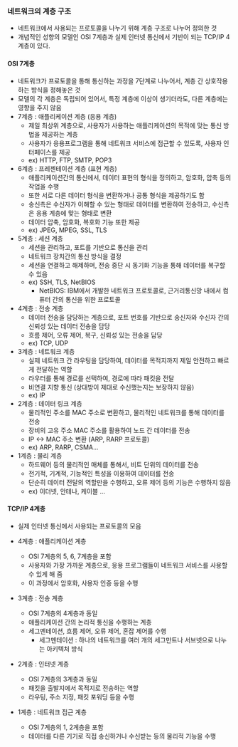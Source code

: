 ### 네트워크의 계층 구조
- 네트워크에서 사용되는 프로토콜을 나누기 위해 계층 구조로 나누어 정의한 것
- 개념적인 성향의 모델인 OSI 7계층과 실제 인터넷 통신에서 기반이 되는 TCP/IP 4계층이 있다.

#### OSI 7계층
- 네트워크가 프로토콜을 통해 통신하는 과정을 7단계로 나누어서, 계층 간 상호작용하는 방식을 정해놓은 것
- 모델의 각 계층은 독립되어 있어서, 특정 계층에 이상이 생기더라도, 다른 계층에는 영향을 주지 않음
- 7계층 : 애플리케이션 계층 (응용 계층)
  - 제일 최상위 계층으로, 사용자가 사용하는 애플리케이션의 목적에 맞는 통신 방법을 제공하는 계층
  - 사용자가 응용프로그램을 통해 네트워크 서비스에 접근할 수 있도록, 사용자 인터페이스를 제공
  - ex) HTTP, FTP, SMTP, POP3
- 6계층 : 프레젠테이션 계층 (표현 계층)
  - 애플리케이션간의 통신에서, 데이터 표현의 형식을 정의하고, 암호화, 압축 등의 작업을 수행
  - 또한 서로 다른 데이터 형식을 변환하거나 공통 형식을 제공하기도 함
  - 송신측은 수신자가 이해할 수 있는 형태로 데이터를 변환하여 전송하고, 수신측은 응용 계층에 맞는 형태로 변환  
  - 데이터 압축, 암호화, 복호화 기능 또한 제공
  - ex) JPEG, MPEG, SSL, TLS
- 5계층 : 세션 계층
  - 세션을 관리하고, 포트를 기반으로 통신을 관리
  - 네트워크 장치간의 통신 방식을 결정
  - 세션을 연결하고 해제하며, 전송 중단 시 동기화 기능을 통해 데이터를 복구할 수 있음
  - ex) SSH, TLS, NetBIOS
    - NetBIOS: IBM에서 개발한 네트워크 프로토콜로, 근거리통신망 내에서 컴퓨터 간의 통신을 위한 프로토콜
- 4계층 : 전송 계층
  - 데이터 전송을 담당하는 계층으로, 포트 번호를 기반으로 송신자와 수신자 간의 신뢰성 있는 데이터 전송을 담당
  - 흐름 제어, 오류 제어, 복구, 신뢰성 있는 전송을 담당
  - ex) TCP, UDP
- 3계층 : 네트워크 계층
  - 실제 네트워크 간 라우팅을 담당하여, 데이터를 목적지까지 제일 안전하고 빠르게 전달하는 역할
  - 라우터를 통해 경로를 선택하여, 경로에 따라 패킷을 전달
  - 비연결 지향 통신 (상대방이 제대로 수신했는지는 보장하지 않음)
  - ex) IP
- 2계층 : 데이터 링크 계층
  - 물리적인 주소를 MAC 주소로 변환하고, 물리적인 네트워크를 통해 데이터를 전송
  - 장비의 고유 주소 MAC 주소를 활용하여 노드 간 데이터를 전송
  - IP <-> MAC 주소 변환 (ARP, RARP 프로토콜)
  - ex) ARP, RARP, CSMA...
- 1계층 : 물리 계층
  - 하드웨어 등의 물리적인 매체를 통해서, 비트 단위의 데이터를 전송
  - 전기적, 기계적, 기능적인 특성을 이용하여 데이터를 전송
  - 단순히 데이터 전달의 역할만을 수행하고, 오류 제어 등의 기능은 수행하지 않음
  - ex) 이더넷, 안테나, 케이블 ...
#### TCP/IP 4계층
- 실제 인터넷 통신에서 사용되는 프로토콜의 모음

- 4계층 : 애플리케이션 계층
  - OSI 7계층의 5, 6, 7계층을 포함
  - 사용자와 가장 가까운 계층으로, 응용 프로그램들이 네트워크 서비스를 사용할 수 있게 해 줌
  - 이 과정에서 암호화, 사용자 인증 등을 수행
- 3계층 : 전송 계층
  - OSI 7계층의 4계층과 동일
  - 애플리케이션 간의 논리적 통신을 수행하는 계층
  - 세그멘테이션, 흐름 제어, 오류 제어, 혼잡 제어를 수행
    - 세그멘테이션 : 하나의 네트워크를 여러 개의 세그만트나 서브넷으로 나누는 아키텍처 방식
- 2계층 : 인터넷 계층
  - OSI 7계층의 3계층과 동일
  - 패킷을 출발지에서 목적지로 전송하는 역할
  - 라우팅, 주소 지정, 패킷 포워딩 등을 수행
- 1계층 : 네트워크 접근 계층
  - OSI 7계층의 1, 2계층을 포함
  - 데이터를 다른 기기로 직접 송신하거나 수신받는 등의 물리적 기능을 수행
